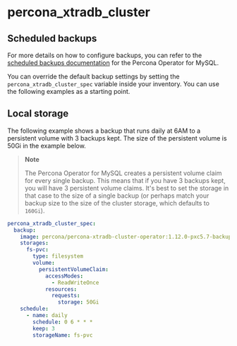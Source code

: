 # percona_xtradb_cluster

## Scheduled backups

For more details on how to configure backups, you can refer to the
[scheduled backups documentation](https://docs.percona.com/percona-operator-for-mysql/pxc/backups.html#making-scheduled-backups)
for the Percona Operator for MySQL.

You can override the default backup settings by setting the
`percona_xtradb_cluster_spec` variable inside your inventory.  You can use the
following examples as a starting point.

## Local storage

The following example shows a backup that runs daily at 6AM to a persistent
volume with 3 backups kept.  The size of the persistent volume is 50Gi in the
example below.

> **Note**
>
> The Percona Operator for MySQL creates a persistent volume claim for every
> single backup.  This means that if you have 3 backups kept, you will have 3
> persistent volume claims.  It's best to set the storage in that case to the
> size of a single backup (or perhaps match your backup size to the size of the
> cluster storage, which defaults to `160Gi`).

```yaml
percona_xtradb_cluster_spec:
  backup:
    image: percona/percona-xtradb-cluster-operator:1.12.0-pxc5.7-backup
    storages:
      fs-pvc:
        type: filesystem
        volume:
          persistentVolumeClaim:
            accessModes:
              - ReadWriteOnce
            resources:
              requests:
                storage: 50Gi
    schedule:
      - name: daily
        schedule: 0 6 * * *
        keep: 3
        storageName: fs-pvc
```
